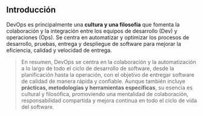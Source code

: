 ## Introducción
DevOps es principalmente una **cultura y una filosofía** que fomenta la colaboración y la integración entre los equipos de desarrollo (Dev) y operaciones (Ops). Se centra en automatizar y optimizar los procesos de desarrollo, pruebas, entrega y despliegue de software para mejorar la eficiencia, calidad y velocidad de entrega.

> En resumen, DevOps se centra en la colaboración y la automatización a lo largo de todo el ciclo de desarrollo de software, desde la planificación hasta la operación, con el objetivo de entregar software de calidad de manera rápida y confiable.
> Aunque también incluye **prácticas, metodologías y herramientas específicas**, su esencia es cultural y filosófica, promoviendo una mentalidad de colaboración, responsabilidad compartida y mejora continua en todo el ciclo de vida del software.

